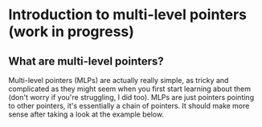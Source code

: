 # Introduction to multi-level pointers (work in progress)

## What are multi-level pointers?
Multi-level pointers (MLPs) are actually really simple, as tricky and complicated as they might seem when you first start learning about them (don't worry if you're struggling, I did too). MLPs are just pointers pointing to other pointers, it's essentially a chain of pointers. It should make more sense after taking a look at the example below.


